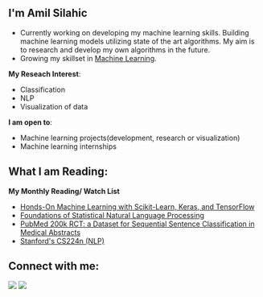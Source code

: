 ## I'm Amil Silahic


- Currently working on developing my machine learning skills. Building machine learning models utilizing state of the art algorithms. My aim is to research and develop my own algorithms in the future.
- Growing my skillset in [Machine Learning](https://github.com/SilahicAmil/30-Days-Of-ML).

**My Reseach Interest**:
- Classification
- NLP
- Visualization of data

 **I am open to**:

- Machine learning projects(development, research or visualization)
- Machine learning internships


## What I am Reading:

**My Monthly Reading/ Watch List**
- [Honds-On Machine Learning with Scikit-Learn, Keras, and TensorFlow](https://www.oreilly.com/library/view/hands-on-machine-learning/9781492032632/)
- [Foundations of Statistical Natural Language Processing](https://www.amazon.com/Foundations-Statistical-Natural-Language-Processing/dp/0262133601)
- [PubMed 200k RCT: a Dataset for Sequential Sentence Classification in Medical Abstracts](https://arxiv.org/abs/1710.06071)
- [Stanford's CS224n (NLP)](https://youtube.com/playlist?list=PLoROMvodv4rOhcuXMZkNm7j3fVwBBY42z)



## Connect with me:

<p align = "center">
  
[<img src="https://img.shields.io/badge/kaggle-%2312100E.svg?&style=for-the-badge&logo=kaggle&logoColor=white&color=black" />](https://www.kaggle.com/amilsilahic)
[<img src="https://img.shields.io/badge/linkedin-%2312100E.svg?&style=for-the-badge&logo=linkedin&logoColor=white&color=black" />](https://www.linkedin.com/in/amil-silahic-4b5a01140/)

</p>


